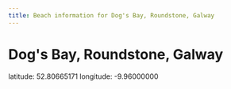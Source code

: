 ```yaml
---
title: Beach information for Dog's Bay, Roundstone, Galway
---
```

# Dog's Bay, Roundstone, Galway 

<div class="location-info">latitude: 52.80665171 longitude: -9.96000000</div>
<div id="met-eireann-warnings" onload="get_met_eireann_warnings(EI10)"></div>
<div></div>